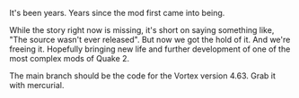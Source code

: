 It's been years. Years since the mod first came into being.

While the story right now is missing, it's short on saying something like, "The source wasn't ever released". But now we got the hold of it. And we're freeing it. Hopefully bringing new life and further development of one of the most complex mods of Quake 2.

The main branch should be the code for the Vortex version 4.63. Grab it with mercurial.